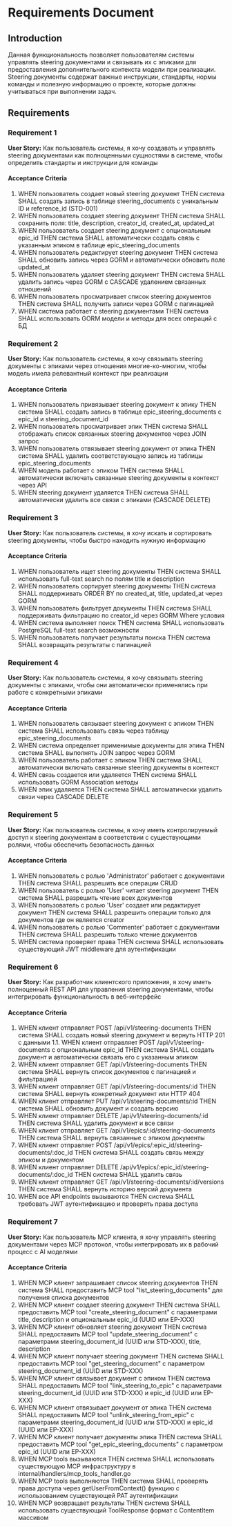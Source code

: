 # Requirements Document

## Introduction

Данная функциональность позволяет пользователям системы управлять steering документами и связывать их с эпиками для предоставления дополнительного контекста модели при реализации. Steering документы содержат важные инструкции, стандарты, нормы команды и полезную информацию о проекте, которые должны учитываться при выполнении задач.

## Requirements

### Requirement 1

**User Story:** Как пользователь системы, я хочу создавать и управлять steering документами как полноценными сущностями в системе, чтобы определить стандарты и инструкции для команды

#### Acceptance Criteria

1. WHEN пользователь создает новый steering документ THEN система SHALL создать запись в таблице steering_documents с уникальным ID и reference_id (STD-001)
2. WHEN пользователь создает steering документ THEN система SHALL сохранить поля: title, description, creator_id, created_at, updated_at
3. WHEN пользователь создает steering документ с опциональным epic_id THEN система SHALL автоматически создать связь с указанным эпиком в таблице epic_steering_documents
4. WHEN пользователь редактирует steering документ THEN система SHALL обновить запись через GORM и автоматически обновить поле updated_at
5. WHEN пользователь удаляет steering документ THEN система SHALL удалить запись через GORM с CASCADE удалением связанных отношений
6. WHEN пользователь просматривает список steering документов THEN система SHALL получить записи через GORM с пагинацией
7. WHEN система работает с steering документами THEN система SHALL использовать GORM модели и методы для всех операций с БД

### Requirement 2

**User Story:** Как пользователь системы, я хочу связывать steering документы с эпиками через отношения многие-ко-многим, чтобы модель имела релевантный контекст при реализации

#### Acceptance Criteria

1. WHEN пользователь привязывает steering документ к эпику THEN система SHALL создать запись в таблице epic_steering_documents с epic_id и steering_document_id
2. WHEN пользователь просматривает эпик THEN система SHALL отображать список связанных steering документов через JOIN запрос
3. WHEN пользователь отвязывает steering документ от эпика THEN система SHALL удалить соответствующую запись из таблицы epic_steering_documents
4. WHEN модель работает с эпиком THEN система SHALL автоматически включать связанные steering документы в контекст через API
6. WHEN steering документ удаляется THEN система SHALL автоматически удалить все связи с эпиками (CASCADE DELETE)

### Requirement 3

**User Story:** Как пользователь системы, я хочу искать и сортировать steering документы, чтобы быстро находить нужную информацию

#### Acceptance Criteria

1. WHEN пользователь ищет steering документы THEN система SHALL использовать full-text search по полям title и description
2. WHEN пользователь сортирует steering документы THEN система SHALL поддерживать ORDER BY по created_at, title, updated_at через GORM
3. WHEN пользователь фильтрует документы THEN система SHALL поддерживать фильтрацию по creator_id через GORM Where условия
4. WHEN система выполняет поиск THEN система SHALL использовать PostgreSQL full-text search возможности
5. WHEN пользователь получает результаты поиска THEN система SHALL возвращать результаты с пагинацией

### Requirement 4

**User Story:** Как пользователь системы, я хочу связывать steering документы с эпиками, чтобы они автоматически применялись при работе с конкретными эпиками

#### Acceptance Criteria

1. WHEN пользователь связывает steering документ с эпиком THEN система SHALL использовать связь через таблицу epic_steering_documents
2. WHEN система определяет применимые документы для эпика THEN система SHALL выполнять JOIN запрос через GORM
3. WHEN пользователь работает с эпиком THEN система SHALL автоматически включать связанные steering документы в контекст
4. WHEN связь создается или удаляется THEN система SHALL использовать GORM Association методы
5. WHEN эпик удаляется THEN система SHALL автоматически удалить связи через CASCADE DELETE

### Requirement 5

**User Story:** Как пользователь системы, я хочу иметь контролируемый доступ к steering документам в соответствии с существующими ролями, чтобы обеспечить безопасность данных

#### Acceptance Criteria

1. WHEN пользователь с ролью 'Administrator' работает с документами THEN система SHALL разрешить все операции CRUD
2. WHEN пользователь с ролью 'User' читает steering документ THEN система SHALL разрешить чтение всех документов
3. WHEN пользователь с ролью 'User' создает или редактирует документ THEN система SHALL разрешить операции только для документов где он является creator
4. WHEN пользователь с ролью 'Commenter' работает с документами THEN система SHALL разрешить только чтение документов
5. WHEN система проверяет права THEN система SHALL использовать существующий JWT middleware для аутентификации

### Requirement 6

**User Story:** Как разработчик клиентского приложения, я хочу иметь полноценный REST API для управления steering документами, чтобы интегрировать функциональность в веб-интерфейс

#### Acceptance Criteria

1. WHEN клиент отправляет POST /api/v1/steering-documents THEN система SHALL создать новый steering документ и вернуть HTTP 201 с данными
1.1. WHEN клиент отправляет POST /api/v1/steering-documents с опциональным epic_id THEN система SHALL создать документ и автоматически связать его с указанным эпиком
2. WHEN клиент отправляет GET /api/v1/steering-documents THEN система SHALL вернуть список документов с пагинацией и фильтрацией
3. WHEN клиент отправляет GET /api/v1/steering-documents/:id THEN система SHALL вернуть конкретный документ или HTTP 404
4. WHEN клиент отправляет PUT /api/v1/steering-documents/:id THEN система SHALL обновить документ и создать версию
5. WHEN клиент отправляет DELETE /api/v1/steering-documents/:id THEN система SHALL удалить документ и все связи
6. WHEN клиент отправляет GET /api/v1/epics/:id/steering-documents THEN система SHALL вернуть связанные с эпиком документы
7. WHEN клиент отправляет POST /api/v1/epics/:epic_id/steering-documents/:doc_id THEN система SHALL создать связь между эпиком и документом
8. WHEN клиент отправляет DELETE /api/v1/epics/:epic_id/steering-documents/:doc_id THEN система SHALL удалить связь
9. WHEN клиент отправляет GET /api/v1/steering-documents/:id/versions THEN система SHALL вернуть историю версий документа
10. WHEN все API endpoints вызываются THEN система SHALL требовать JWT аутентификацию и проверять права доступа

### Requirement 7

**User Story:** Как пользователь MCP клиента, я хочу управлять steering документами через MCP протокол, чтобы интегрировать их в рабочий процесс с AI моделями

#### Acceptance Criteria

1. WHEN MCP клиент запрашивает список steering документов THEN система SHALL предоставить MCP tool "list_steering_documents" для получения списка документов
2. WHEN MCP клиент создает steering документ THEN система SHALL предоставить MCP tool "create_steering_document" с параметрами title, description и опциональным epic_id (UUID или EP-XXX)
3. WHEN MCP клиент обновляет steering документ THEN система SHALL предоставить MCP tool "update_steering_document" с параметрами steering_document_id (UUID или STD-XXX), title, description
4. WHEN MCP клиент получает steering документ THEN система SHALL предоставить MCP tool "get_steering_document" с параметром steering_document_id (UUID или STD-XXX)
5. WHEN MCP клиент связывает документ с эпиком THEN система SHALL предоставить MCP tool "link_steering_to_epic" с параметрами steering_document_id (UUID или STD-XXX) и epic_id (UUID или EP-XXX)
6. WHEN MCP клиент отвязывает документ от эпика THEN система SHALL предоставить MCP tool "unlink_steering_from_epic" с параметрами steering_document_id (UUID или STD-XXX) и epic_id (UUID или EP-XXX)
7. WHEN MCP клиент получает документы эпика THEN система SHALL предоставить MCP tool "get_epic_steering_documents" с параметром epic_id (UUID или EP-XXX)
8. WHEN MCP tools вызываются THEN система SHALL использовать существующую MCP инфраструктуру в internal/handlers/mcp_tools_handler.go
9. WHEN MCP tools выполняются THEN система SHALL проверять права доступа через getUserFromContext() функцию с использованием существующей PAT аутентификации
10. WHEN MCP возвращает результаты THEN система SHALL использовать существующий ToolResponse формат с ContentItem массивом